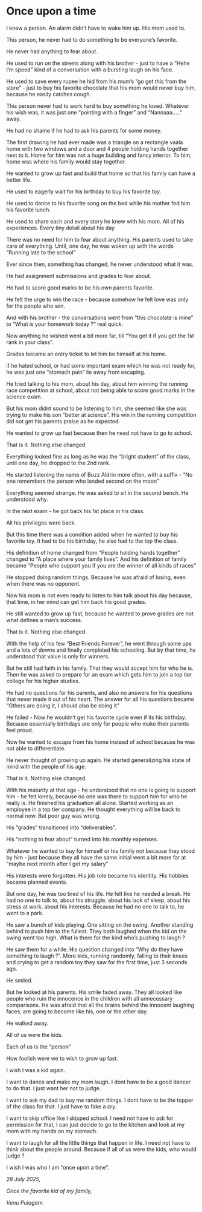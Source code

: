 # Once upon a time

I knew a person. An alarm didn’t have to wake him up. His mom used to.

This person, he never had to do something to be everyone’s favorite. 

He never had anything to fear about.

He used to run on the streets along with his brother - just to have a “Hehe I’m speed” kind of a conversation with a bursting laugh on his face.

He used to save every rupee he hid from his mum’s “go get this from the store” - just to buy his favorite chocolate that his mom would never buy him, because he easily catches cough.

This person never had to work hard to buy something he loved. Whatever his wish was, it was just one “pointing with a finger” and “Nannaaa…..” away.

He had no shame if he had to ask his parents for some money. 

The first drawing he had ever made was a triangle on a rectangle vaala home with two windows and a door and 4 people holding hands together next to it. Home for him was not a huge building and fancy interior. To him, home was where his family would stay together.

He wanted to grow up fast and build that home so that his family can have a better life.

He used to eagerly wait for his birthday to buy his favorite toy.

He used to dance to his favorite song on the bed while his mother fed him his favorite lunch.

He used to share each and every story he knew with his mom. All of his experiences. Every tiny detail about his day.

There was no need for him to fear about anything. His parents used to take care of everything. Until, one day, he was woken up with the words “Running late to the school”

Ever since then, something has changed, he never understood what it was.

He had assignment submissions and grades to fear about.

He had to score good marks to be his own parents favorite.

He felt the urge to win the race - because somehow he felt love was only for the people who win.

And with his brother - the conversations went from “this chocolate is mine” to “What is your homework today ?” real quick.

Now anything he wished went a bit more far, till “You get it if you get the 1st rank in your class”.

Grades became an entry ticket to let him be himself at his home.

if he hated school, or had some important exam which he was not ready for, he was just one “stomach pain” lie away from escaping.

He tried talking to his mom, about his day, about him winning the running race competition at school, about not being able to score good marks in the science exam.

But his mom didnt sound to be listening to him, she seemed like she was trying to make his son “better at science”. His win in the running competition did not get his parents praise as he expected.

He wanted to grow up fast because then he need not have to go to school.

That is it. Nothing else changed.

Everything looked fine as long as he was the “bright student” of the class, until one day, he dropped to the 2nd rank.

He started listening the name of Buzz Aldrin more often, with a suffix - “No one remembers the person who landed second on the moon”

Everything seemed strange. He was asked to sit in the second bench. He understood why. 

In the next exam - he got back his 1st place in his class. 

All his privileges were back. 

But this time there was a condition added when he wanted to buy his favorite toy. It had to be his birthday, he also had to the top the class.

His definition of home changed from “People holding hands together” changed to “A place where your family lives”. And his definition of family became “People who support you if you are the winner of all kinds of races”

He stopped doing random things. Because he was afraid of losing, even when there was no opponent.

Now his mom is not even ready to listen to him talk about his day because, that time, in her mind can get him back his good grades.

He still wanted to grow up fast, because he wanted to prove grades are not what defines a man’s success.

That is it. Nothing else changed.

With the help of his few “Best Friends Forever”, he went through some ups and a lots of downs and finally completed his schooling. But by that time, he understood that value is only for winners.

But he still had faith in his family. That they would accept him for who he is. Then he was asked to prepare for an exam which gets him to join a top tier college for his higher studies. 

He had no questions for his parents, and also no answers for his questions that never made it out of his heart. The answer for all his questions became “Others are doing it, I should also be doing it”

He failed - Now he wouldn’t get his favorite cycle even if its his birthday. Because essentially birthdays are only for people who make their parents feel proud.

Now he wanted to escape from his home instead of school because he was not able to differentiate.

He never thought of growing up again. He started generalizing his state of mind with the people of his age.

That is it. Nothing else changed.

With his maturity at that age - he understood that no one is going to support him - he felt lonely, because no one was there to support him for who he really is. He finished his graduation all alone. Started working as an employee in a top tier company. He thought everything will be back to normal now. But poor guy was wrong.

His “grades” transitioned into “deliverables”.

His “nothing to fear about” turned into his monthly expenses.

Whatever he wanted to buy for himself or his family not because they stood by him - just because they all have the same initial went a bit more far at “maybe next month after I get my salary”

His interests were forgotten. His job role became his identity. His hobbies became planned events.

But one day, he was too tired of his life. He felt like he needed a break. He had no one to talk to, about his struggle, about his lack of sleep, about his stress at work, about his interests. Because he had no one to talk to, he went to a park. 

He saw a bunch of kids playing. One sitting on the swing. Another standing behind to push him to the fullest. They both laughed when the kid on the swing went too high. What is there for the kind who’s pushing to laugh ? 

He saw them for a while. His question changed into “Why do they have something to laugh ?”. More kids, running randomly, falling to their knees and crying to get a random toy they saw for the first time, just 3 seconds ago. 

He smiled.

But he looked at his parents. His smile faded away. They all looked like people who ruin the innocence in the children with all unnecessary comparisons. He was afraid that all the brains behind the innocent laughing faces, are going to become like his, one or the other day. 

He walked away.

All of us were the kids.

Each of us is the “person”

How foolish were we to wish to grow up fast.

I wish I was a kid again.

I want to dance and make my mom laugh. I dont have to be a good dancer to do that. I just want her not to judge.

I want to ask my dad to buy me random things. I dont have to be the topper of the class for that. I just have to fake a cry.

I want to skip office like I skipped school. I need not have to ask for permission for that, I can just decide to go to the kitchen and look at my mom with my hands on my stomach.

I want to laugh for all the little things that happen in life. I need not have to think about the people around. Because if all of us were the kids, who would judge ?

I wish I was who I am “once upon a time”.

*28 July 2025,*

*Once the favorite kid of my family,*

*Venu Pulagam.*